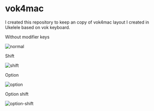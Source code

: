 # vok4mac
I created this repository to keep an copy of vok4mac layout I created in Ukelele based on vok keyboard. 

Without modifier keys

![normal](https://raw.githubusercontent.com/jindraj/vok/layout_images/normal.png)

Shift

![shift](https://raw.githubusercontent.com/jindraj/vok/layout_images/shift.png)

Option

![option](https://raw.githubusercontent.com/jindraj/vok/layout_images/option.png)

Option shift

![option-shift](https://raw.githubusercontent.com/jindraj/vok/layout_images/option-shfit.png)